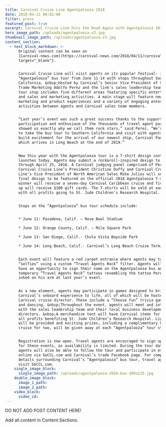 ```yaml
---
title: Carnival Cruise Line Agentpalooza 2018
date: 2018-04-11 00:01:00
filter: press
featured_post: true
excerpt: Carnival Cruise Line Hits the Road Again with Agentpalooza 2018!
hero_image_path: /uploads/agentpalooza-v3.jpg
thumbnail_image_path: /uploads/agentpalooza-v3.jpg
content_section:
  - text_block_markdown: >-
      Original content can be seen on
      [Carnival-news.com](https://carnival-news.com/2018/04/11/carnival-cruise-line-takes-to-the-road-with-agentpalooza-2018-bus-tour-for-travel-agents/){:
      target="_blank"}.


      Carnival Cruise Line will visit agents on its popular festival- inspired
      “Agentpalooza” bus tour from June 11-14 with stops throughout Southern
      California. &nbsp;Hosted by Carnival’s Senior Vice President of Sales &
      Trade Marketing Adolfo Perez and the line’s sales leadership team, each
      tour stop includes five different areas featuring specific entertainment
      and sales and marketing activities. A main stage will feature new
      marketing and product experiences and a variety of engaging entertainment
      activities between agents and Carnival sales team members.


      “Last year’s event was such a great success thanks to the support, active
      participation and enthusiasm of the thousands of travel agent partners who
      showed us exactly why we call them rock stars,” said Perez. “We’re excited
      to take the bus tour to Southern California and visit with agents as we
      build excitement for the arrival of our newest ship, Carnival Panorama,
      which arrives in Long Beach at the end of 2019.”


      New this year with the Agentpalooza tour is a T-shirt design contest that
      launches today. Agents may submit a rock&roll-inspired design to the line
      through April 25, 2018. A Carnival judging panel comprised of Perez,
      Carnival Cruise Line’s President Christine Duffy and Carnival Cruise
      Line’s Vice President of North American Sales Mike Julius will select a
      final design to be featured on the official 2018 Agentpalooza T-shirt. The
      winner will receive a seven-day Carnival Caribbean cruise and five runners
      up will receive $100 gift cards. The T-shirts will be sold at each event,
      with all profits going to St. Jude Children’s Research Hospital.


      Stops on the “Agentpalooza” bus tour schedule include:


      * June 11: Pasadena, Calif. – Rose Bowl Stadium

      * June 12: Orange County, Calif. – Mile Square Park

      * June 13: San Diego, Calif.- Chula Vista Bayside Park

      * June 14: Long Beach, Calif.- Carnival’s Long Beach Cruise Terminal


      Each event will feature a red carpet entrance where agents may take
      “selfies” using a custom “Travel Agents Rock” filter. Agents will also
      have an opportunity to sign their name on the Agentpalooza bus and apply
      temporary “Travel Agents Rock” tattoos resembling the tattoo Perez had
      inked on his arm at last year’s event.


      As a new element, agents may participate in games designed to bring
      Carnival’s onboard experience to life, all of which will be hosted by a
      Carnival cruise director. These include a “Choose Fun” trivia game, bingo
      and dancing. &nbsp;Throughout the event, agents will meet and interact
      with the sales leadership team and their local business development
      directors. &nbsp;A merchandise tent will have Carnival items for sale with
      all profits benefiting St. Jude Children’s Research Hospital. Light snacks
      will be provided and exciting prizes, including a complimentary Carnival
      cruise for two, will be given away at each “Agentpalooza” tour stop.


      Registration is now open. Travel agents are encouraged to sign up early
      for these events, as availability is limited. During the tour dates,
      agents will also be able to follow the tour and participate in events
      online via GoCCL.com and Carnival’s trade Facebook page. For complete
      details surrounding Carnival’s “Agentpalooza” bus tour, travel agents may
      visit GoCCL.com.
    single_image_block:
      single_image_path: /uploads/agentpalooza-2018-bus-300x225.jpg
    double_image_block:
      image_1_path:
      image_2_path:
    video_block:
      video_id:
---
```


DO NOT ADD POST CONTENT HERE!

Add all content in Content Sections.